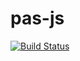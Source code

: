 # pas-js

[![Build Status](https://travis-ci.org/putdotio/pas-js.svg?branch=master)](https://travis-ci.org/putdotio/pas-js)


